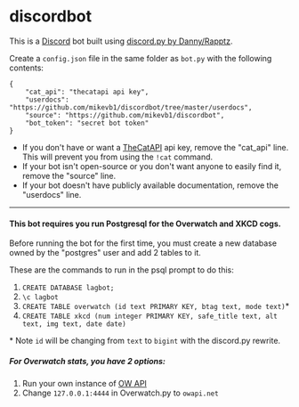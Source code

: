 # discordbot

This is a [Discord](https://discordapp.com) bot built using [discord.py by Danny/Rapptz](https://github.com/rapptz/discord.py).

Create a `config.json` file in the same folder as `bot.py` with the following contents:

```
{
    "cat_api": "thecatapi api key",
    "userdocs": "https://github.com/mikevb1/discordbot/tree/master/userdocs",
    "source": "https://github.com/mikevb1/discordbot",
    "bot_token": "secret bot token"
}
```

* If you don't have or want a [TheCatAPI](http://thecatapi.com/) api key, remove the "cat\_api" line. This will prevent you from using the `!cat` command.
* If your bot isn't open-source or you don't want anyone to easily find it, remove the "source" line.
* If your bot doesn't have publicly available documentation, remove the "userdocs" line.

---

#### This bot requires you run Postgresql for the Overwatch and XKCD cogs.

Before running the bot for the first time, you must create a new database owned by the "postgres" user and add 2 tables to it.

These are the commands to run in the psql prompt to do this:

1. `CREATE DATABASE lagbot;`
2. `\c lagbot`
3. `CREATE TABLE overwatch (id text PRIMARY KEY, btag text, mode text)`\*
4. `CREATE TABLE xkcd (num integer PRIMARY KEY, safe_title text, alt text, img text, date date)`

\* Note `id` will be changing from `text` to `bigint` with the discord.py rewrite.

##### For Overwatch stats, you have 2 options:

1. Run your own instance of [OW API](https://github.com/sundwarf/owapi)
2. Change `127.0.0.1:4444` in Overwatch.py to `owapi.net`
